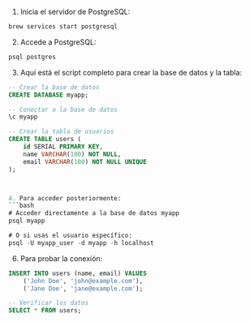 1. Inicia el servidor de PostgreSQL:

```bash
brew services start postgresql
```


2. Accede a PostgreSQL:
```bash
psql postgres
```


3. Aquí está el script completo para crear la base de datos y la tabla:

```sql
-- Crear la base de datos
CREATE DATABASE myapp;

-- Conectar a la base de datos
\c myapp

-- Crear la tabla de usuarios
CREATE TABLE users (
    id SERIAL PRIMARY KEY,
    name VARCHAR(100) NOT NULL,
    email VARCHAR(100) NOT NULL UNIQUE
);



4. Para acceder posteriormente:
```bash
# Acceder directamente a la base de datos myapp
psql myapp

# O si usas el usuario específico:
psql -U myapp_user -d myapp -h localhost
```


6. Para probar la conexión:
```sql
INSERT INTO users (name, email) VALUES 
    ('John Doe', 'john@example.com'),
    ('Jane Doe', 'jane@example.com');

-- Verificar los datos
SELECT * FROM users;
```